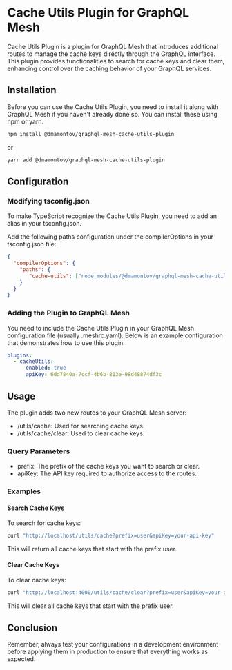 # Cache Utils Plugin for GraphQL Mesh

Cache Utils Plugin is a plugin for GraphQL Mesh that introduces additional routes to manage the cache keys directly through the GraphQL interface. This plugin provides functionalities to search for cache keys and clear them, enhancing control over the caching behavior of your GraphQL services.

## Installation

Before you can use the Cache Utils Plugin, you need to install it along with GraphQL Mesh if you haven't already done so. You can install these using npm or yarn.

```bash
npm install @dmamontov/graphql-mesh-cache-utils-plugin
```

or

```bash
yarn add @dmamontov/graphql-mesh-cache-utils-plugin
```

## Configuration

### Modifying tsconfig.json

To make TypeScript recognize the Cache Utils Plugin, you need to add an alias in your tsconfig.json.

Add the following paths configuration under the compilerOptions in your tsconfig.json file:

```json
{
  "compilerOptions": {
    "paths": {
       "cache-utils": ["node_modules/@dmamontov/graphql-mesh-cache-utils-plugin"]
    }
  }
}
```

### Adding the Plugin to GraphQL Mesh

You need to include the Cache Utils Plugin in your GraphQL Mesh configuration file (usually .meshrc.yaml). Below is an example configuration that demonstrates how to use this plugin:

```yaml
plugins:
  - cacheUtils:
      enabled: true
      apiKey: 6dd7840a-7ccf-4b6b-813e-98d48874df3c
```

## Usage

The plugin adds two new routes to your GraphQL Mesh server:

- /utils/cache: Used for searching cache keys.
- /utils/cache/clear: Used to clear cache keys.

### Query Parameters

- prefix: The prefix of the cache keys you want to search or clear.
- apiKey: The API key required to authorize access to the routes.

### Examples

#### Search Cache Keys

To search for cache keys:

```bash
curl "http://localhost/utils/cache?prefix=user&apiKey=your-api-key"
```

This will return all cache keys that start with the prefix user.

#### Clear Cache Keys

To clear cache keys:

```bash
curl "http://localhost:4000/utils/cache/clear?prefix=user&apiKey=your-api-key"
```

This will clear all cache keys that start with the prefix user.

## Conclusion

Remember, always test your configurations in a development environment before applying them in production to ensure that everything works as expected.